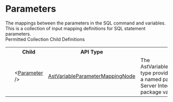 # Parameters

<div class="LanguageSummary"><div class ="SummaryItem">The mappings between the parameters in the SQL command and variables.</div><div class ="SummaryItem">This is a collection of input mapping definitions for SQL statement parameters.</div></div><div class="SchemaBindingGroup"><div class="SchemaBindingGroupHeader">Permitted Collection Child Definitions</div><table id="SchemaBindingList" class="SchemaBindingList"><tbody><tr><th class="SchemaBindingIconColumnHeader">&nbsp;</th><th class="SchemaBindingNameColumnHeader">Child</th><th class="SchemaBindingTypeColumnHeader">API Type</th><th class="SchemaBindingSummaryColumnHeader">Description</th></tr><tr class="cd0"><td class="SchemaBindingIcon"><div class="NotRequired" /></td><td class="SchemaBindingName"><span class="punc">&lt;</span><a href=../api-reference/Varigence.Languages.Biml.Task.AstVariableParameterMappingNode.html">Parameter</a><span class="punc"> /&gt;</span></td><td class="SchemaBindingType"><a href="Varigence.Languages.Biml.Task.AstVariableParameterMappingNode.html">AstVariableParameterMappingNode</a></td><td class="SchemaBindingSummary">The AstVariableParameterMappingNode type provides the capability to map a named parameter onto a SQL Server Integration Services package variable value.</td></tr></tbody></table></div>